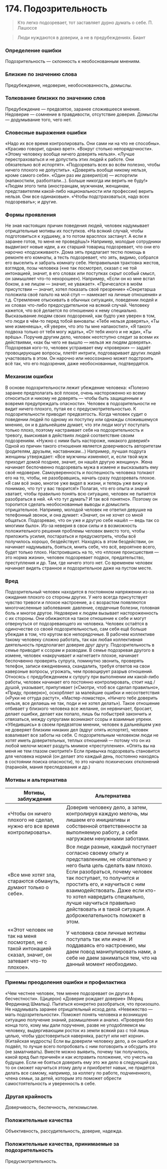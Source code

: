 # 174. Подозрительность

>Кто легко подозревает, тот заставляет дурно думать о себе.
П. Лашоссе

>Люди нуждаются в доверии, а не в предубеждениях.
Биант

### Определение ошибки
Подозрительность — склонность к необоснованным мнениям.

### Близкие по значению слова
Предубеждение, недоверие, необоснованность, домыслы.

### Толкование близких по значению слов
Предубеждение — предвзятое, заранее сложившееся мнение.
Недоверие — сомнение в правдивости, отсутствие доверия.
Домыслы — додумывание того, чего нет.

### Словесные выражения ошибки
«Надо их все время контролировать. Они сами ни на что не способны».
«Красиво говорит, однако врет».
«Вокруг столько непорядочности».
«Этому человеку вообще ничего доверять нельзя».
«Лучше перестраховаться и не допустить этих людей к работе. Они обязательно всё испортят».
«Подозревать всех во всём полезно, чтобы ничего плохого не допустить».
«Доверять вообще никому нельзя, кроме самого себя».
«Один раз им доверил(ся) — испортили (напакостили, разболтали...). Больше никогда им верить не буду!»
«Людям этого типа (иностранцам, мужчинам, женщинам, представителям какой-либо национальности или профессии) верить нельзя. Они все одинаковые».
«Чтобы подстраховаться, надо всех подозревать»; и другие.

### Формы проявления
Не зная настоящих причин поведения людей, человек надумывает отрицательные мотивы их поступков. «На всякий случай, чтобы подготовиться к худшему, а то потом врасплох застанут. А если я заранее готов, то меня не проведёшь!» Например, молодые сотрудники выдвигают новые идеи, а их старший товарищ подозревает, что они его нарочно «подсиживают». Дома зять предлагает тестю помощь в ремонте его комнаты, а тесть подозревает, что зять, видимо, собрался его выселить и забрать комнату себе.
Неправильная трактовка жестов, взглядов, позы человека («не так посмотрел, сказал с не той интонацией, значит, в его словах или поступках скрыт особый смысл, он замышляет что-то нехорошее»). Например, «Если он ко мне встал боком, а не лицом — значит, не уважает». «Причесался в моём присутствии — значит, хотел показать своё презрение» «Секретарша положила своё пальто на мой стул — намекает на личные отношения» и т.д. Стремление отыскивать в обычных ситуациях, поведении людей и их словах что-либо предосудительное на всякий случай. Человеку кажется, что всё делается по отношению к нему специально.
Высказывание людям своих подозрений, как будто уже уверен в том, что люди в чём-то перед тобой виноваты: «Тебе нельзя доверять», «Ты мне изменяешь», «Я уверен, что это ты мне напакостил», «Я такого подвоха только от тебя могу ждать», «От тебя иного и не жди», «Ты врёшь».
Поручив другим дело, человек неотступно следит за всеми их действиями, «как бы чего не вышло — нельзя же людям доверять».
Подозревая кого-то, человек устраивает ему «проверки» — задаёт провоцирующие вопросы, плетёт интриги, подговаривает других людей участвовать в этом. Он нарочно или неосознанно может подстроить всё так, что его подозрения, даже необоснованные, подтвердятся.

### Механизм ошибки
В основе подозрительности лежит убеждение человека: «Полезно заранее предполагать всё плохое, очень настороженно ко всему относиться и никому не доверять — чтобы быть защищенным и вовремя предупреждать опасности». Человек в подозрительности не видит ничего плохого, путая ее с предусмотрительностью.
К подозрительности приводит предвзятость. Когда человек судит о поведении людей по одному их поступку или однажды сложившемуся мнению, он и в дальнейшем думает, что эти люди могут поступать только плохо, поэтому настраивает себя на подозрительность и тревогу, выискивая в действиях людей соответствие своим подозрениям. «Нужно с ними быть настороже, никакого доверия!»
Одной из причин такого отношения является доверчивость авторитетам (родителям, друзьям, наставникам...) Например, лучшая подруга женщины утверждает: «Все мужчины изменяют, и, если твой муж приходит домой позднее, значит, он нашёл другую женщину». Жена начинает беспочвенно подозревать мужа в измене и высказывать ему своё недоверие.
Самоуверенность и поспешность человека толкают его на то, чтобы, не разобравшись, начать сразу подозревать плохое. «Я сам всё знаю, многое уже видел в жизни, и теперь уже вижу и понимаю, что тут у вас творится!» Полагая, что его опыта и знаний хватает, чтобы правильно понять всю ситуацию, человек не пытается разобраться в ней. «А что тут думать? И так всё понятно».
Поэтому он торопится сделать необоснованные выводы и домыслить отрицательное. Например, молодой человек не ответил девушке на телефонный звонок, и она думает: «Значит, он не хочет со мной общаться. Подозреваю, что он уже и другую себе нашёл — ведь так со многими было».
Из-за неверия в свои силы и в возможность положительного решения проблемы человек вместо того, чтобы приложить усилия, постараться и предусмотреть, чтобы всё получилось хорошо, бездействует. Находясь в этом бездействии, он начинает надумывать, бояться, мнить себе, что всё, вероятнее всего, будет только плохо. Настроившись на то, что «плохие происшествия — это норма жизни», человек подозревает подвох, предательство, преступления и др. Там, где ничего этого нет.
Со временем человек начинает видеть странное и подозрительное даже на пустом месте.

### Вред
Подозрительный человек находится в постоянном напряжении из-за ожидания плохого со стороны других. У него всегда присутствует чувство тревоги и плохое настроение, а с возрастом появляются многочисленные заболевания: давление, сердечные болезни, головная боль и многое другое.
Недоверие к людям вызывает настороженность с их стороны. Они обижаются на такое отношение к себе и могут отвернуться от подозревающего их человека. Человек остаётся в одиночестве со своей подозрительностью, сам себя ещё больше убеждая в том, что кругом все непорядочные.
В рабочем коллективе такому человеку сложно работать, так как любая коллективная деятельность предполагает доверие друг другу.
Подозрительность в семье приводит к ссорам и разводам. В семье подозревая другого в измене, человек «накручивает и нагнетает» плохое, начинает беспочвенно проверять супруга, поминутно звонить, проверять телефон, записи ежедневника, скандалить, требуя ответов на свои каверзные вопросы, угрожать, чем провоцирует разрыв отношений.
Относясь с предубеждением к супругу при выполнении им какой-либо работы, человек начинает его постоянно контролировать, стоит над /душой, указывает, припугивает («Смотри, чтоб все сделал правильно», «Приду, проверю»), оскорбляет за малейшие ошибки и несоответствия («Руки не оттуда растут», «Мастер-ломастер», «Ничего тебе доверить нельзя, все делаешь не так, поди и не хотел делать»). Такое отношение отбивает у близкого человека все желание, он нервничает, бросает, делает ошибки, делает как попало, лишь бы побыстрей закончить и отвязаться, между супругами возникают ссоры и взаимные упреки. «Убедившись» в своем предвзятом мнении, человек в дальнейшем уже не доверяет близким никаких дел (вдруг опять испортят), человек взваливает все заботы на себя.
С подозрительным человеком люди не хотят иметь доверительных, теплых отношений — потому что он из любой мелочи может раздуть мнимое «преступление». «Опять вы на меня не тем глазом смотрите!»
Если привычка подозревать становится для человека нормой (он делает это каждый день, постоянно находясь в состоянии поиска опасности), то это начало психических отклонений (паранойя, мания преследования и др.)

### Мотивы и альтернатива
Мотивы, заблуждения	| Альтернатива
---|---
«Чтобы он ничего плохого не сделал, нужно его все время контролировать».	| Доверив человеку дело, а затем, контролируя каждую мелочь, мы лишаем его инициативы и собственной ответственности за выполняемую работу, а себя нагружаем ненужными заботами.
«Все мне хотят зла, стараются обмануть, думают только о себе».	| Все люди разные, каждый поступает согласно своему опыту и представлениям, не обязательно у него была цель сделать вам плохо. Если разобраться, почему человек так поступает, то получится и простить его, и научиться с ним взаимодействовать. Даже если кто- то хотел навредить специально, лучше научиться правильно действовать и в такой ситуации. А доброжелательность поможет в этом.
««Этот человек не так на меня посмотрел, не с такой интонацией сказал, значит, он затевает что-то плохое».	| У человека свои личные мотивы поступать так или иначе. И поддаваясь его настроению, мы даем повод манипулировать нами, а себе не даем заниматься тем, что на данный момент необходимо.

### Приемы преодоления ошибки и профилактика
«Чем честнее человек, тем менее подозревает он других в бесчестности». (Цицерон)
«Доверие рождает доверие» (Мориц Фердинанд Шмальц).
Пытаться конкретно разобраться, что произошло. Не надумывать заранее отрицательный исход дела.
«Невежество — мать подозрительности». Поможет понять человека и возникшую ситуацию получение знаний, размышления и анализ.
«Проверяя без конца того, кому мы дали поручение, разве не уподобляемся мы человеку, выдергивающим росток из земли всякий раз с той лишь целью, чтобы удостовериться наверняка, растут или нет корни». (Китайская мудрость)
Если вы доверили человеку дело, а он ошибся и подвёл, то лучше всего попробовать с ним поговорить и обсудить это (не замалчивать). Вместе можно выявить, почему так получилось, какой вред был причинён и как исправить положение, что учесть на будущее. Если не бояться доверить ему это же дело в следующий раз, то он сможет научиться этому делу и приобретет навык, не придется делать все самому, например, за коллегу по работе, подчиненного, члена семьи, за детей, которым это поможет обрести самостоятельность и уверенность в себе.

### Другая крайность 
Доверчивость, беспечность, легкомыслие.

### Положительные качества
Объективность, рассудительность, доверие, надежда.

### Положительные качества, принимаемые за подозрительность
Предусмотрительность. 
